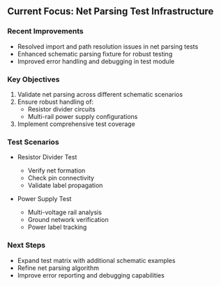 ## Current Focus: Net Parsing Test Infrastructure

### Recent Improvements
- Resolved import and path resolution issues in net parsing tests
- Enhanced schematic parsing fixture for robust testing
- Improved error handling and debugging in test module

### Key Objectives
1. Validate net parsing across different schematic scenarios
2. Ensure robust handling of:
   - Resistor divider circuits
   - Multi-rail power supply configurations
3. Implement comprehensive test coverage

### Test Scenarios
- Resistor Divider Test
  * Verify net formation
  * Check pin connectivity
  * Validate label propagation

- Power Supply Test
  * Multi-voltage rail analysis
  * Ground network verification
  * Power label tracking

### Next Steps
- Expand test matrix with additional schematic examples
- Refine net parsing algorithm
- Improve error reporting and debugging capabilities
